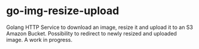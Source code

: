 # go-img-resize-upload
Golang HTTP Service to download an image, resize it and upload it to an S3 Amazon Bucket. Possibility to redirect to newly resized and uploaded image. A work in progress.
